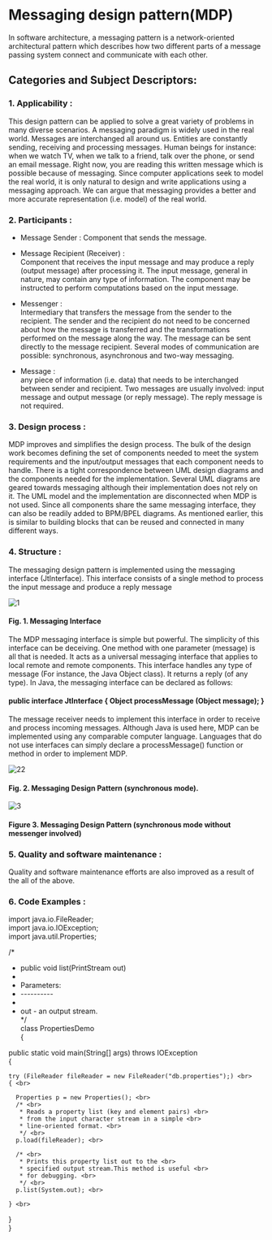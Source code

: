 Messaging design pattern(MDP)
=============================

In software architecture, a messaging pattern is a network-oriented architectural pattern which describes how two different parts of a message passing system connect and communicate with each other.

Categories and Subject Descriptors:
-----------------------------------

### 1. Applicability : <br>

This design pattern can be applied to solve a great variety of problems in many diverse scenarios. A messaging paradigm is widely used in the real world. Messages are interchanged all around us. Entities are constantly sending, receiving and processing messages. Human beings for instance: when we watch TV, when we talk to a friend, talk over the phone, or send an email message. Right now, you are reading this written message which is possible because of messaging. Since computer applications seek to model the real world, it is only natural to design and write applications using a messaging approach. We can argue that messaging provides a better and more accurate representation (i.e. model) of the real world.

### 2. Participants : <br>
* Message Sender : Component that sends the message.

* Message Recipient (Receiver) : <br>
Component that receives the input message and may produce a reply (output message) after processing it. The input message, general in nature, may contain any type of information. The component may be instructed to perform computations based on the input message.

* Messenger : <br>
Intermediary that transfers the message from the sender to the recipient. The sender and the recipient do not need to be concerned about how the message is transferred and the transformations performed on the message along the way. The message can be sent directly to the message recipient. Several modes of communication are possible: synchronous, asynchronous and two-way messaging.

* Message : <br>
any piece of information (i.e. data) that needs to be interchanged between sender and recipient. Two messages are usually involved: input message and output message (or reply message). The reply message is not required.


###  3. Design process : <br>
MDP improves and simplifies the design process. The bulk of the design work becomes defining the set of components needed to meet the system requirements and the input/output messages that each component needs to handle. There is a tight correspondence between UML design diagrams and the components needed for the implementation. Several UML diagrams are geared towards messaging although their implementation does not rely on it. The UML model and the implementation are disconnected when MDP is not used. Since all components share the same messaging interface, they can also be readily added to BPM/BPEL diagrams. As mentioned earlier, this is similar to building blocks that can be reused and connected in many different ways.

###  4. Structure : <br>
The messaging design pattern is implemented using the messaging interface (JtInterface). This interface
consists of a single method to process the input message and produce a reply message 

![1](https://cloud.githubusercontent.com/assets/18693440/24081211/8174cd5e-0cd9-11e7-901c-f78c35858ec7.png)
#### Fig. 1. Messaging Interface
The MDP messaging interface is simple but powerful. The simplicity of this interface can be deceiving. One method with one parameter (message) is all that is needed. It acts as a universal messaging interface that applies to local remote and remote components. This interface handles any type of message (For instance, the Java Object class). It returns a reply (of any type). In Java, the messaging interface can be declared as follows: 
#### public interface JtInterface { Object processMessage (Object message); }
The message receiver needs to implement this interface in order to receive and process incoming messages. Although Java is used here, MDP can be implemented using any comparable computer language. Languages that do not use interfaces can simply declare a processMessage() function or method in order to implement MDP.

![22](https://cloud.githubusercontent.com/assets/18693440/24081542/113cfc76-0ce0-11e7-83ca-d2fe321eac37.png)
#### Fig. 2. Messaging Design Pattern (synchronous mode).
![3](https://cloud.githubusercontent.com/assets/18693440/24081560/5ecddfbe-0ce0-11e7-887b-4278868103fc.png)
#### Figure 3. Messaging Design Pattern (synchronous mode without messenger involved)


### 5. Quality and software maintenance : 
Quality and software maintenance efforts are also improved as a result of the all of the above.

### 6. Code Examples :

import java.io.FileReader; <br>
import java.io.IOException; <br>
import java.util.Properties; <br>

/* <br>
 * public void list(PrintStream out) <br>
 *  <br>
 * Parameters: <br>
 * ---------- <br>
 *  <br>
 * out - an output stream. <br>
 */ <br>
class PropertiesDemo <br>
{ <br>

  public static void main(String[] args) throws IOException <br>
  { <br>

    try (FileReader fileReader = new FileReader("db.properties");) <br>
    { <br>

      Properties p = new Properties(); <br>
      /* <br>
       * Reads a property list (key and element pairs) <br>
       * from the input character stream in a simple <br>
       * line-oriented format. <br>
       */ <br>
      p.load(fileReader); <br>

      /* <br>
       * Prints this property list out to the <br>
       * specified output stream.This method is useful <br>
       * for debugging. <br>
       */ <br>
      p.list(System.out); <br>

    } <br>

  } <br>
} <br>